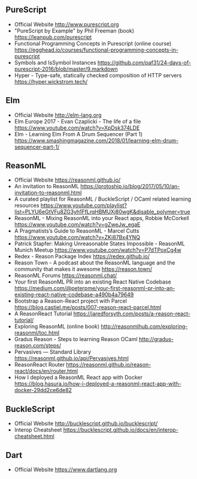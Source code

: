 ## PureScript

* Official Website
  http://www.purescript.org
* "PureScript by Example" by Phil Freeman (book)
  https://leanpub.com/purescript
* Functional Programming Concepts in Purescript (online course)
  https://egghead.io/courses/functional-programming-concepts-in-purescript
* Symbols and IsSymbol Instances
  https://github.com/paf31/24-days-of-purescript-2016/blob/master/9.markdown
* Hyper - Type-safe, statically checked composition of HTTP servers
  https://hyper.wickstrom.tech/

## Elm 

* Official Website
  http://elm-lang.org
* Elm Europe 2017 - Evan Czaplicki - The life of a file
  https://www.youtube.com/watch?v=XpDsk374LDE
* Elm - Learning Elm From A Drum Sequencer (Part 1)
  https://www.smashingmagazine.com/2018/01/learning-elm-drum-sequencer-part-1/

## ReasonML

* Official Website
  https://reasonml.github.io/
* An invitation to ReasonML
  https://protoship.io/blog/2017/05/10/an-invitation-to-reasonml.html
* A curated playlist for ReasonML / BuckleScript / OCaml related learning resources
  https://www.youtube.com/playlist?list=PLYU6eGtVFu8ZG3yh1FfLrqHBMUXj80wgK&disable_polymer=true
* ReasonML - Mixing ReasonML into your React apps, Robbie McCorkell
  https://www.youtube.com/watch?v=gZweJw_egaE
* A Pragmatists’s Guide to ReasonML - Marcel Cutts
  https://www.youtube.com/watch?v=ZKi87Bx4YNQ
* Patrick Stapfer: Making Unreasonable States Impossible - ReasonML Munich Meetup
  https://www.youtube.com/watch?v=P7dTPoxCg4w
* Redex - Reason Package Index
  https://redex.github.io/
* Reason Town - A podcast about the ReasonML language and the community that makes it awesome
  https://reason.town/
* ReasonML Forums
  https://reasonml.chat/
* Your first ReasonML PR into an existing React Native Codebase
  https://medium.com/@peterpme/your-first-reasonml-pr-into-an-existing-react-native-codebase-a490b4a79649
* Bootstrap a Reason-React project with Parcel
  https://blog.castiel.me/posts/007-reason-react-parcel.html
* A ReasonReact Tutorial
  https://jaredforsyth.com/posts/a-reason-react-tutorial/
* Exploring ReasonML (online book)
  http://reasonmlhub.com/exploring-reasonml/toc.html
* Gradus Reason - Steps to learning Reason OCaml
  http://gradus-reason.com/steps/
* Pervasives — Standard Library
  https://reasonml.github.io/api/Pervasives.html
* ReasonReact Router
  https://reasonml.github.io/reason-react/docs/en/router.html
* How I deployed a ReasonML React app with Docker
  https://blog.hasura.io/how-i-deployed-a-reasonml-react-app-with-docker-29dd2ce6de82

## BuckleScript

* Official Website
  http://bucklescript.github.io/bucklescript/
* Interop Cheatsheet
  https://bucklescript.github.io/docs/en/interop-cheatsheet.html

## Dart

* Official Website
  https://www.dartlang.org
